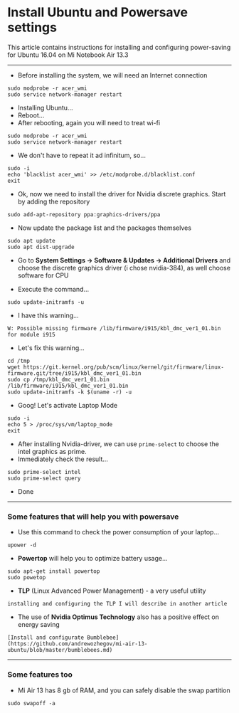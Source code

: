 # Install Ubuntu and Powersave settings
This article contains instructions for installing and configuring power-saving for Ubuntu 16.04 on Mi Notebook Air 13.3
***
* Before installing the system, we will need an Internet connection
```
sudo modprobe ‐r acer_wmi 
sudo service network‐manager restart 
```
* Installing Ubuntu...
* Reboot...
* After rebooting, again you will need to treat wi-fi
```
sudo modprobe ‐r acer_wmi 
sudo service network‐manager restart
```
* We don't have to repeat it ad infinitum, so...
```
sudo ‐i 
echo 'blacklist acer_wmi' >> /etc/modprobe.d/blacklist.conf 
exit
```
* Ok, now we need to install the driver for Nvidia discrete graphics. Start by adding the repository
```
sudo add‐apt‐repository ppa:graphics‐drivers/ppa 
```
* Now update the package list and the packages themselves
```
sudo apt update 
sudo apt dist‐upgrade
```
* Go to **System Settings → Software & Updates → Additional Drivers** and choose the discrete graphics driver (i chose nvidia-384), as well choose software for CPU

* Execute the command...
```
sudo update-initramfs -u
```
* I have this warning...
```
W: Possible missing firmware /lib/firmware/i915/kbl_dmc_ver1_01.bin for module i915
```
* Let's fix this warning...
```
cd /tmp
wget https://git.kernel.org/pub/scm/linux/kernel/git/firmware/linux-firmware.git/tree/i915/kbl_dmc_ver1_01.bin
sudo cp /tmp/kbl_dmc_ver1_01.bin /lib/firmware/i915/kbl_dmc_ver1_01.bin 
sudo update-initramfs -k $(uname -r) -u
```
* Goog! Let's activate Laptop Mode
```
sudo ‐i 
echo 5 > /proc/sys/vm/laptop_mode
exit 
```
* After installing Nvidia-driver, we can use `prime-select` to choose the intel graphics as prime. 
* Immediately check the result...
```
sudo prime‐select intel 
sudo prime‐select query 
```
* Done
***
### Some features that will help you with powersave
* Use this command to check the power consumption of your laptop...
```
upower -d
```
* **Powertop** will help you to optimize battery usage...
```
sudo apt-get install powertop
sudo powetop
```
* **TLP** (Linux Advanced Power Management) - a very useful utility
```
installing and configuring the TLP I will describe in another article
```
* The use of **Nvidia Optimus Technology** also has a positive effect on energy saving
```
[Install and configurate Bumblebee](https://github.com/andrewozhegov/mi-air-13-ubuntu/blob/master/bumblebees.md)
```
***
### Some features too
* Mi Air 13 has 8 gb of RAM, and you can safely disable the swap partition
```
sudo swapoff -a
```
